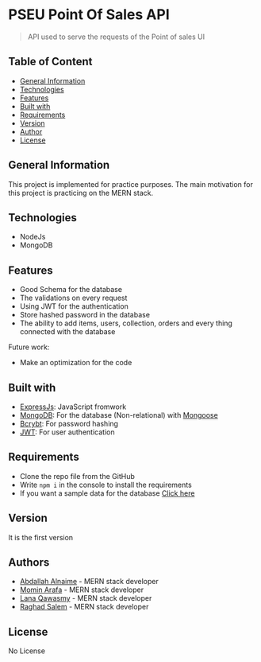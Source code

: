# PSEU Point Of Sales API

> API used to serve the requests of the Point of sales UI

## Table of Content

-   [General Information](#general-information)
-   [Technologies](#technologies)
-   [Features](#features)
-   [Built with](#built-with)
-   [Requirements](#requirements)
-   [Version](#version)
-   [Author](#author)
-   [License](#license)

## General Information

This project is implemented for practice purposes. The main motivation for this project is practicing on the MERN stack.

## Technologies

-   NodeJs
-   MongoDB

## Features

-   Good Schema for the database
-   The validations on every request
-   Using JWT for the authentication
-   Store hashed password in the database
-   The ability to add items, users, collection, orders and every thing connected with the database

Future work:

-   Make an optimization for the code

## Built with

-   [ExpressJs](http://expressjs.com): JavaScript fromwork
-   [MongoDB](https://www.mongodb.com/): For the database (Non-relational) with [Mongoose](https://mongoosejs.com/)
-   [Bcrybt](https://www.npmjs.com/package/bcrypt): For password hashing
-   [JWT](https://www.npmjs.com/package/jsonwebtoken): For user authentication

## Requirements

-   Clone the repo file from the GitHub
-   Write `npm i` in the console to install the requirements
-   If you want a sample data for the database [Click here](https://github.com/lana-qawasmy/pseu-point-of-sale-dbFiles)

## Version

It is the first version

## Authors

-   [Abdallah Alnaime](mailto:181004@ppu.edu.ps) - MERN stack developer
-   [Momin Arafa](mailto:mominarafa@gmail.com) - MERN stack developer
-   [Lana Qawasmy](mailto:lanaqawasmy7@gmail.com) - MERN stack developer
-   [Raghad Salem](mailto:raghadnadersalem20022017@gmail.com) - MERN stack developer

## License

No License
